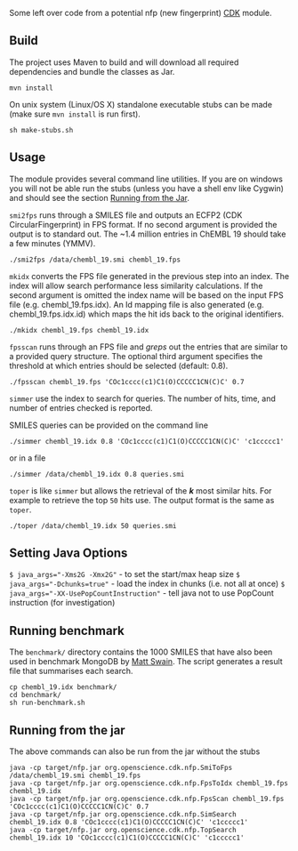 Some left over code from a potential nfp (new fingerprint) [CDK](http://github.com/cdk/cdk) module.

## Build

The project uses Maven to build and will download all required dependencies and bundle the classes as Jar.

`mvn install`

On unix system (Linux/OS X) standalone executable stubs can be made (make sure `mvn install` is run first).

`sh make-stubs.sh`

## Usage

The module provides several command line utilities. If you are on windows you will not be able run the stubs
(unless you have a shell env like Cygwin) and should see the section [Running from the Jar](#Running-from-the-jar).

`smi2fps` runs through a SMILES file and outputs an ECFP2 (CDK CircularFingerprint) in FPS format. If no second argument
 is provided the output is to standard out. The ~1.4 million entries in ChEMBL 19 should take a few minutes (YMMV).

`./smi2fps /data/chembl_19.smi chembl_19.fps`

`mkidx` converts the FPS file generated in the previous step into an index. The index will allow search performance
less similarity calculations. If the second argument is omitted the index name will be based on the input FPS file
 (e.g. chembl_19.fps.idx). An Id mapping file is also generated (e.g. chembl_19.fps.idx.id) which maps the hit ids 
back to the original identifiers.

`./mkidx chembl_19.fps chembl_19.idx`

`fpsscan` runs through an FPS file and *greps* out the entries that are similar to a provided query structure. The
optional third argument specifies the threshold at which entries should be selected (default: 0.8).

`./fpsscan chembl_19.fps 'COc1cccc(c1)C1(O)CCCCC1CN(C)C' 0.7`

`simmer` use the index to search for queries. The number of hits, time, and number of entries
 checked is reported.

SMILES queries can be provided on the command line

`./simmer chembl_19.idx 0.8 'COc1cccc(c1)C1(O)CCCCC1CN(C)C' 'c1ccccc1'`

or in a file

`./simmer /data/chembl_19.idx 0.8 queries.smi`

`toper` is like `simmer` but allows the retrieval of the <b><i>k</i></b> most similar hits. For 
example to retrieve the top `50` hits use. The output format is the same as `toper`. 

`./toper /data/chembl_19.idx 50 queries.smi`

## Setting Java Options 

`$ java_args="-Xms2G -Xmx2G"` - to set the start/max heap size
`$ java_args="-Dchunks=true"` - load the index in chunks (i.e. not all at once) 
`$ java_args="-XX-UsePopCountInstruction"` - tell java not to use PopCount instruction (for investigation)

## Running benchmark

The `benchmark/` directory contains the 1000 SMILES that have also been used in benchmark MongoDB
by [Matt Swain](http://blog.matt-swain.com/post/87093745652/chemical-similarity-search-in-mongodb). 
 The script generates a result file that summarises each search.

```
cp chembl_19.idx benchmark/
cd benchmark/
sh run-benchmark.sh
```

## Running from the jar

The above commands can also be run from the jar without the stubs

```
java -cp target/nfp.jar org.openscience.cdk.nfp.SmiToFps /data/chembl_19.smi chembl_19.fps
java -cp target/nfp.jar org.openscience.cdk.nfp.FpsToIdx chembl_19.fps chembl_19.idx
java -cp target/nfp.jar org.openscience.cdk.nfp.FpsScan chembl_19.fps 'COc1cccc(c1)C1(O)CCCCC1CN(C)C' 0.7
java -cp target/nfp.jar org.openscience.cdk.nfp.SimSearch chembl_19.idx 0.8 'COc1cccc(c1)C1(O)CCCCC1CN(C)C' 'c1ccccc1'
java -cp target/nfp.jar org.openscience.cdk.nfp.TopSearch chembl_19.idx 10 'COc1cccc(c1)C1(O)CCCCC1CN(C)C' 'c1ccccc1'
```
